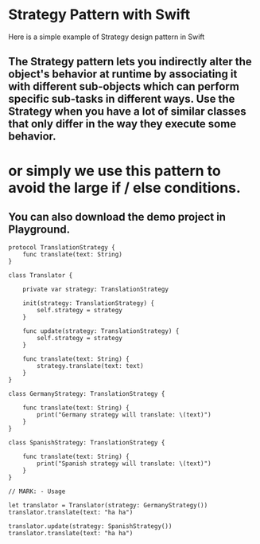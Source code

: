 # Strategy Pattern with Swift
Here is a simple example of Strategy design pattern in Swift 

## The Strategy pattern lets you indirectly alter the object's behavior at runtime by associating it with different sub-objects which can perform specific sub-tasks in different ways. Use the Strategy when you have a lot of similar classes that only differ in the way they execute some behavior.
# or simply we use this pattern to avoid the large if / else conditions.
## You can also download the demo project in Playground.
    
    protocol TranslationStrategy {
        func translate(text: String)
    }
    
    class Translator {
    
        private var strategy: TranslationStrategy
    
        init(strategy: TranslationStrategy) {
            self.strategy = strategy
        }
    
        func update(strategy: TranslationStrategy) {
            self.strategy = strategy
        }
    
        func translate(text: String) {
            strategy.translate(text: text)
        }
    }
    
    class GermanyStrategy: TranslationStrategy {
    
        func translate(text: String) {
            print("Germany strategy will translate: \(text)")
        }
    }
    
    class SpanishStrategy: TranslationStrategy {
    
        func translate(text: String) {
            print("Spanish strategy will translate: \(text)")
        }
    }
    
    // MARK: - Usage
    
    let translator = Translator(strategy: GermanyStrategy())
    translator.translate(text: "ha ha")
    
    translator.update(strategy: SpanishStrategy())
    translator.translate(text: "ha ha")
    
